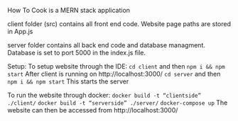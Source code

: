 How To Cook is a MERN stack application

client folder (src) contains all front end code.
Website page paths are stored in App.js


server folder contains all back end code and database managment.
Database is set to port 5000 in the index.js file.

Setup:
To setup website through the IDE:
```cd client``` and then ```npm i && npm start```
After client is running on http://localhost:3000/
```cd server``` and then ```npm i && npm start```
This starts the server


To run the website through docker:
```docker build -t “clientside” ./client/```
```docker build -t “serverside” ./server/```
```docker-compose up```
The website can then be accessed from http://localhost:3000/




